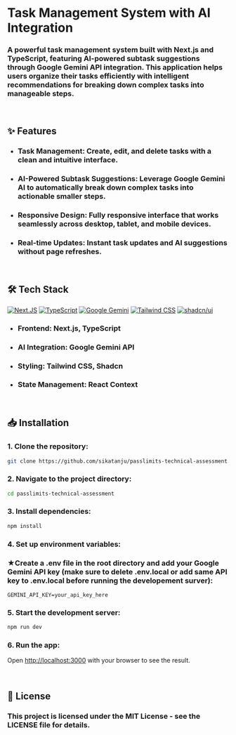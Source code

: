 <h1>Task Management System with AI Integration</h1>

<h3>A powerful task management system built with Next.js and TypeScript, featuring AI-powered subtask suggestions through Google Gemini API integration. This application helps users organize their tasks efficiently with intelligent recommendations for breaking down complex tasks into manageable steps.</h3>

<br />

<h2>✨ Features</h2>

<ul>
  <li>
    <h3><b>Task Management:</b> Create, edit, and delete tasks with a clean and intuitive interface.</h3>
  </li>
  <li>
    <h3><b>AI-Powered Subtask Suggestions:</b> Leverage Google Gemini AI to automatically break down complex tasks into actionable smaller steps.</h3>
  </li>
  <li>
    <h3><b>Responsive Design:</b> Fully responsive interface that works seamlessly across desktop, tablet, and mobile devices.</h3>
  </li>
  <li>
    <h3><b>Real-time Updates:</b> Instant task updates and AI suggestions without page refreshes.</h3>
  </li>
</ul>

<br />

<h2>🛠️ Tech Stack</h2>

[![Next.JS](https://img.shields.io/badge/next.js-000000?style=for-the-badge&logo=nextdotjs&logoColor=white)](#)
[![TypeScript](https://img.shields.io/badge/TypeScript-3178C6.svg?style=for-the-badge&logo=TypeScript&logoColor=white)](#)
[![Google Gemini](https://img.shields.io/badge/Google%20Gemini-886FBF?style=for-the-badge&logo=googlegemini&logoColor=fff)](#)
[![Tailwind CSS](https://img.shields.io/badge/Tailwind%20CSS-grey?style=for-the-badge&logo=tailwind-css&logoColor=38B2AC)](#)
[![shadcn/ui](https://img.shields.io/badge/shadcn%2Fui-000?logo=shadcnui&logoColor=fff&style=for-the-badge)](#)

<ul>
  <h3><li><b>Frontend:</b> Next.js, TypeScript</li></h3>
  <h3><li><b>AI Integration:</b> Google Gemini API</li></h3>
  <h3><li><b>Styling:</b> Tailwind CSS, Shadcn</li></h3>
  <h3><li><b>State Management:</b> React Context</li></h3>
</ul>

<br />

<h2>📥 Installation</h2>

<h3>1. Clone the repository:</h3>

```bash
git clone https://github.com/sikatanju/passlimits-technical-assessment.git
```

<h3>2. Navigate to the project directory:</h3>

```bash
cd passlimits-technical-assessment
```

<h3>3. Install dependencies:</h3>

```bash
npm install
```

<h3>4. Set up environment variables:</h3>
<h3>★Create a .env file in the root directory and add your Google Gemini API key (make sure to delete .env.local or add same API key to .env.local before running the developement surver):</h3>

```.env
GEMINI_API_KEY=your_api_key_here
```

<h3>5. Start the development server:</h3>

```bash
npm run dev
```

<h3>6. Run the app: </h3>

Open [http://localhost:3000](http://localhost:3000) with your browser to see the result.

<br />

<h2>📝 License</h2>

<h3>This project is licensed under the MIT License - see the LICENSE file for details.</p>
